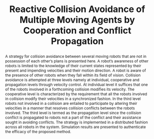 ---
layout: project-page-new
title: "Reactive Collision Avoidance of Multiple Moving Agents by Cooperation and Conflict Propagation"
authors:
  - name: K. Madhava Krishna
    sup: #
  - name: Henry Hexmoor
    sup: #
affiliations:
  - name: CSCE Dept., University of Arkansas, Fayetteville AR
    link: #
    sup: #
permalink: /publications/2004/Krishna_Reactive-Collision-Avoidance/
abstract: "A strategy for collision avoidance between several moving robots that are not in possession of each other’s plans is presented here. A robot’s awareness of other robots is
limited to the knowledge of their current states represented by their present and impending velocities and their motion direction. A robot is aware of the presence of other robots
when they fall within its field of vision. Collision avoidance is attempted at three levels namely at individual, cooperative and propagation levels through velocity control. At individual level
it suffices that one of the robots involved in a forthcoming collision modifies its velocity. The cooperative level is characterized by the requirement that all the robots involved in
collision modify their velocities in a synchronized fashion. In the third level robots not involved in a collision are entailed to participate by altering their velocities in a manner that
resolves collision conflicts between the robots involved. The third level is termed as the propagation level since the collision conflict is propagated to robots not a part of the conflict and
their assistance sought in avoiding conflicts. The strategy is implemented in a distributed fashion across all robots in the system. Simulation results are presented to authenticate the efficacy of the proposed method. "
paper: https://robotics.iiit.ac.in/uploads/Main/Publications/2004_1.pdf
# iframe: https://www.youtube.com/embed/jhjskX4FQwA

---